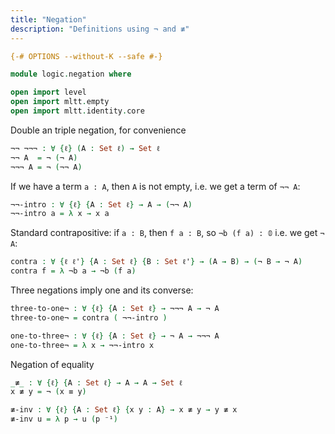 ```yaml
---
title: "Negation"
description: "Definitions using ¬ and ≢"
---
```


```agda
{-# OPTIONS --without-K --safe #-}

module logic.negation where

open import level
open import mltt.empty
open import mltt.identity.core
```

Double an triple negation, for convenience
```agda
¬¬ ¬¬¬ : ∀ {ℓ} (A : Set ℓ) → Set ℓ
¬¬ A  = ¬ (¬ A)
¬¬¬ A = ¬ (¬¬ A)
```

If we have a term `a : A`, then `A` is not empty, i.e. we get a term of `¬¬ A`:
```agda
¬¬-intro : ∀ {ℓ} {A : Set ℓ} → A → (¬¬ A)
¬¬-intro a = λ x → x a
```

Standard contrapositive: if `a : B`, then `f a : B`, so `¬b (f a) : 𝟘` i.e. we get `¬ A`:
```agda
contra : ∀ {ℓ ℓ'} {A : Set ℓ} {B : Set ℓ'} → (A → B) → (¬ B → ¬ A)
contra f = λ ¬b a → ¬b (f a)
```

Three negations imply one and its converse:
```agda
three-to-one¬ : ∀ {ℓ} {A : Set ℓ} → ¬¬¬ A → ¬ A
three-to-one¬ = contra ( ¬¬-intro )

one-to-three¬ : ∀ {ℓ} {A : Set ℓ} → ¬ A → ¬¬¬ A
one-to-three¬ = λ x → ¬¬-intro x
```

Negation of equality
```agda
_≢_ : ∀ {ℓ} {A : Set ℓ} → A → A → Set ℓ
x ≢ y = ¬ (x ≡ y)

≢-inv : ∀ {ℓ} {A : Set ℓ} {x y : A} → x ≢ y → y ≢ x
≢-inv u = λ p → u (p ⁻¹)
```
